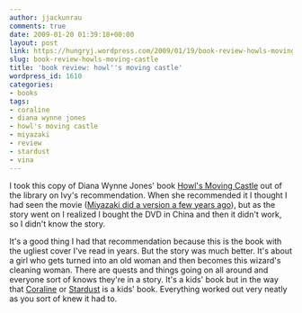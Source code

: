 ```yaml
---
author: jjackunrau
comments: true
date: 2009-01-20 01:39:18+00:00
layout: post
link: https://hungryj.wordpress.com/2009/01/19/book-review-howls-moving-castle/
slug: book-review-howls-moving-castle
title: 'book review: howl''s moving castle'
wordpress_id: 1610
categories:
- books
tags:
- coraline
- diana wynne jones
- howl's moving castle
- miyazaki
- review
- stardust
- vina
---
```


I took this copy of Diana Wynne Jones' book [Howl's Moving Castle](http://www.amazon.ca/Howls-Moving-Castle-Diana-Jones/dp/0061478784/) out of the library on Ivy's recommendation. When she recommended it I thought I had seen the movie ([Miyazaki did a version a few years ago](http://www.imdb.com/title/tt0347149/)), but as the story went on I realized I bought the DVD in China and then it didn't work, so I didn't know the story. 

It's a good thing I had that recommendation because this is the book with the ugliest cover I've read in years. But the story was much better. It's about a girl who gets turned into an old woman and then becomes this wizard's cleaning woman. There are quests and things going on all around and everyone sort of knows they're in a story. It's a kids' book but in the way that [Coraline](http://www.amazon.ca/Coraline-Neil-Gaiman/dp/0380807343/) or [Stardust](http://www.amazon.ca/Stardust-Neil-Gaiman/dp/0061142026) is a kids' book. Everything worked out very neatly as you sort of knew it had to.
